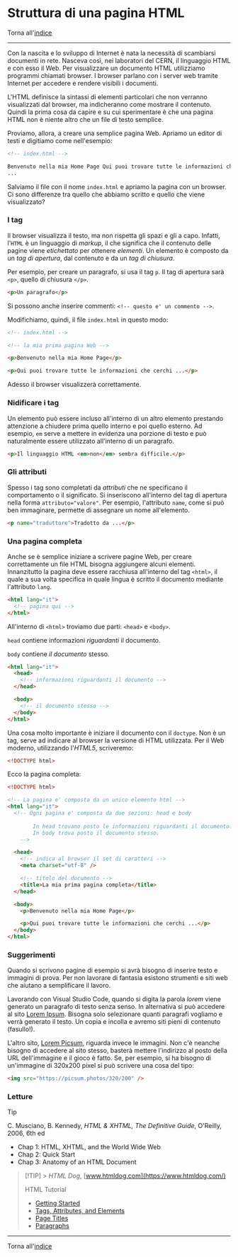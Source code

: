 # Struttura di una pagina HTML

Torna all'[indice](../toc.md)

---

Con la nascita e lo sviluppo di Internet è nata la necessità di scambiarsi documenti in rete.
Nasceva così, nei laboratori del CERN, il linguaggio HTML e con esso il Web.
Per visualizzare un documento HTML utilizziamo programmi chiamati browser.
I browser parlano con i server web tramite Internet per accedere e rendere visibili i documenti.

L'HTML definisce la sintassi di elementi particolari che non verranno visualizzati dal
browser, ma indicheranno come mostrare il contenuto. Quindi la prima cosa da capire e su
cui sperimentare è che una pagina HTML non è niente altro che un file di testo semplice.

Proviamo, allora, a creare una semplice pagina Web. Apriamo un editor di testi
e digitiamo come nell'esempio:

```html
<!-- index.html -->

Benvenuto nella mia Home Page Qui puoi trovare tutte le informazioni che cerchi
...
```

Salviamo il file con il nome `index.html` e apriamo la pagina con un browser.
Ci sono differenze tra quello che abbiamo scritto e quello che viene visualizzato?

### I tag

Il browser visualizza il testo, ma non rispetta gli spazi e gli a capo.
Infatti, l'`HTML` è un linguaggio di _markup_, il che significa che il contenuto
delle pagine viene _etichettato_ per ottenere _elementi_.
Un elemento è composto da un _tag di apertura_, dal contenuto e da un _tag di chiusura_.

Per esempio, per creare un paragrafo, si usa il tag `p`. Il tag di apertura
sarà `<p>`, quello di chiusura `</p>`.

```html
<p>Un paragrafo</p>
```

Si possono anche inserire commenti: `<!-- questo e' un commento -->`.

Modifichiamo, quindi, il file `index.html` in questo modo:

```html
<!-- index.html -->

<!-- la mia prima pagina Web -->

<p>Benvenuto nella mia Home Page</p>

<p>Qui puoi trovare tutte le informazioni che cerchi ...</p>
```

Adesso il browser visualizzerà correttamente.

### Nidificare i tag

Un elemento può essere incluso all'interno di un altro elemento prestando
attenzione a chiudere prima quello interno e poi quello esterno.
Ad esempio, `em` serve a mettere in evidenza una porzione di testo e può
naturalmente essere utilizzato all'interno di un paragrafo.

```html
<p>Il linguaggio HTML <em>non</em> sembra difficile.</p>
```

### Gli attributi

Spesso i tag sono completati da _attributi_ che ne specificano il comportamento
o il significato. Si inseriscono all'interno del tag di apertura nella forma
`attributo="valore"`. Per esempio, l'attributo `name`, come si può ben immaginare,
permette di assegnare un nome all'elemento.

```html
<p name="traduttore">Tradotto da ...</p>
```

### Una pagina completa

Anche se è semplice iniziare a scrivere pagine Web, per creare correttamente un
file HTML bisogna aggiungere alcuni elementi. Innanzitutto la pagina deve essere
racchiusa all'interno del tag `<html>`, il quale a sua volta specifica in quale
lingua è scritto il documento mediante l'attributo `lang`.

```html
<html lang="it">
  <!-- pagina qui -->
</html>
```

All'interno di `<html>` troviamo due parti: `<head>` e `<body>`.

`head` contiene informazioni _riguardanti_ il documento.

`body` contiene _il documento_ stesso.

```html
<html lang="it">
  <head>
    <!-- informazioni riguardanti il documento -->
  </head>

  <body>
    <!-- il documento stesso -->
  </body>
</html>
```

Una cosa molto importante è iniziare il documento con il `doctype`. Non è un
tag, serve ad indicare al browser la versione di HTML utilizzata. Per il Web moderno,
utilizzando l'_HTML5_, scriveremo:

```html
<!DOCTYPE html>
```

Ecco la pagina completa:

```html
<!DOCTYPE html>

<!-- La pagina e' composta da un unico elemento html -->
<html lang="it">
  <!-- Ogni pagina e' composta da due sezioni: head e body
    
        In head trovano posto le informazioni riguardanti il documento.
        In body trova posto il documento stesso.
    -->

  <head>
    <!-- indica al browser il set di caratteri -->
    <meta charset="utf-8" />

    <!-- titolo del documento -->
    <title>La mia prima pagina completa</title>
  </head>

  <body>
    <p>Benvenuto nella mia Home Page</p>

    <p>Qui puoi trovare tutte le informazioni che cerchi ...</p>
  </body>
</html>
```

### Suggerimenti

Quando si scrivono pagine di esempio si avrà bisogno di inserire testo e immagini di prova.
Per non lavorare di fantasia esistono strumenti e siti web che aiutano a semplificare il lavoro.

Lavorando con Visual Studio Code, quando si digita la parola _lorem_ viene generato un
paragrafo di testo senza senso. In alternativa si può accedere al sito
[Lorem Ipsum](http://it.lipsum.com/). Bisogna solo selezionare quanti paragrafi
vogliamo e verrà generato il testo. Un copia e incolla e avremo siti pieni di contenuto (fasullo!).

L'altro sito, [Lorem Picsum](https://picsum.photos/), riguarda invece le immagini.
Non c'è neanche bisogno di accedere al sito stesso, basterà mettere l'indirizzo al posto
della URL dell'immagine e il gioco è fatto. Se, per esempio, si ha bisogno di un'immagine
di 320x200 pixel si può scrivere una cosa del tipo:

```html
<img src="https://picsum.photos/320/200" />
```

### Letture

> [!TIP]
> C. Musciano, B. Kennedy, _HTML & XHTML, The Definitive Guide_, O'Reilly, 2006, 6th ed
>
> - Chap 1: HTML, XHTML, and the World Wide Web
> - Chap 2: Quick Start
> - Chap 3: Anatomy of an HTML Document

> [!TIP] > _HTML Dog_, [www.htmldog.com](https://www.htmldog.com/)
>
> HTML Tutorial
>
> - [Getting Started](https://www.htmldog.com/guides/html/beginner/gettingstarted/)
> - [Tags, Attributes, and Elements](https://www.htmldog.com/guides/html/beginner/tags/)
> - [Page Titles](https://www.htmldog.com/guides/html/beginner/titles/)
> - [Paragraphs](https://www.htmldog.com/guides/html/beginner/paragraphs/)

---

Torna all'[indice](../toc.md)
